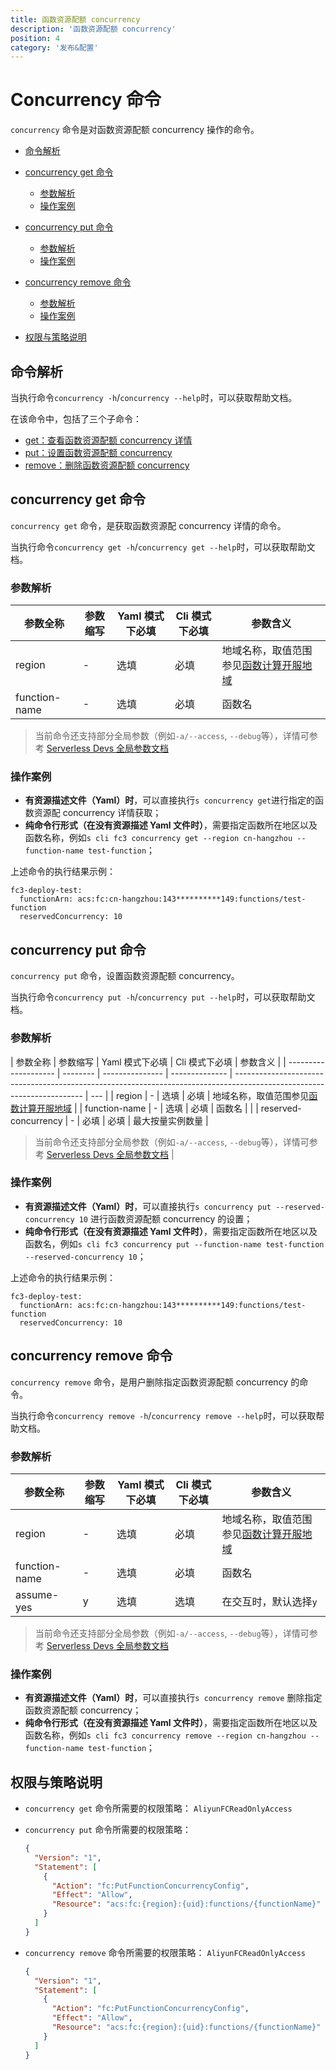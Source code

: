 ```yaml
---
title: 函数资源配额 concurrency
description: '函数资源配额 concurrency'
position: 4
category: '发布&配置'
---
```


# Concurrency 命令

`concurrency` 命令是对函数资源配额 concurrency 操作的命令。

- [命令解析](#命令解析)
- [concurrency get 命令](#concurrency-get-命令)
  - [参数解析](#参数解析)
  - [操作案例](#操作案例)
- [concurrency put 命令](#concurrency-put-命令)
  - [参数解析](#参数解析-1)
  - [操作案例](#操作案例-1)
- [concurrency remove 命令](#concurrency-remove-命令)

  - [参数解析](#参数解析-2)
  - [操作案例](#操作案例-2)

- [权限与策略说明](#权限与策略说明)

## 命令解析

当执行命令`concurrency -h`/`concurrency --help`时，可以获取帮助文档。

在该命令中，包括了三个子命令：

- [get：查看函数资源配额 concurrency 详情](#concurrency-get-命令)
- [put：设置函数资源配额 concurrency](#concurrency-put-命令)
- [remove：删除函数资源配额 concurrency](#concurrency-remove-命令)

## concurrency get 命令

`concurrency get` 命令，是获取函数资源配 concurrency 详情的命令。

当执行命令`concurrency get -h`/`concurrency get --help`时，可以获取帮助文档。

### 参数解析

| 参数全称      | 参数缩写 | Yaml 模式下必填 | Cli 模式下必填 | 参数含义                                                                                                               |
| ------------- | -------- | --------------- | -------------- | ---------------------------------------------------------------------------------------------------------------------- |
| region        | -        | 选填            | 必填           | 地域名称，取值范围参见[函数计算开服地域](https://www.alibabacloud.com/help/zh/fc/product-overview/region-availability) |
| function-name | -        | 选填            | 必填           | 函数名                                                                                                                 |

> 当前命令还支持部分全局参数（例如`-a/--access`, `--debug`等），详情可参考 [Serverless Devs 全局参数文档](https://serverless-devs.com/serverless-devs/command/readme#全局参数)

### 操作案例

- **有资源描述文件（Yaml）时**，可以直接执行`s concurrency get`进行指定的函数资源配 concurrency 详情获取；
- **纯命令行形式（在没有资源描述 Yaml 文件时）**，需要指定函数所在地区以及函数名称，例如`s cli fc3 concurrency get --region cn-hangzhou --function-name test-function`；

上述命令的执行结果示例：

```text
fc3-deploy-test:
  functionArn: acs:fc:cn-hangzhou:143**********149:functions/test-function
  reservedConcurrency: 10
```

## concurrency put 命令

`concurrency put` 命令，设置函数资源配额 concurrency。

当执行命令`concurrency put -h`/`concurrency put --help`时，可以获取帮助文档。

### 参数解析

| 参数全称             | 参数缩写 | Yaml 模式下必填 | Cli 模式下必填 | 参数含义                                                                                                               |
| -------------------- | -------- | --------------- | -------------- | ---------------------------------------------------------------------------------------------------------------------- | --- |
| region               | -        | 选填            | 必填           | 地域名称，取值范围参见[函数计算开服地域](https://www.alibabacloud.com/help/zh/fc/product-overview/region-availability) |
| function-name        | -        | 选填            | 必填           | 函数名                                                                                                                 |     |
| reserved-concurrency | -        | 必填            | 必填           | 最大按量实例数量                                                                                                       |

> 当前命令还支持部分全局参数（例如`-a/--access`, `--debug`等），详情可参考 [Serverless Devs 全局参数文档](https://serverless-devs.com/serverless-devs/command/readme#全局参数) |

### 操作案例

- **有资源描述文件（Yaml）时**，可以直接执行`s concurrency put --reserved-concurrency 10` 进行函数资源配额 concurrency 的设置；
- **纯命令行形式（在没有资源描述 Yaml 文件时）**，需要指定函数所在地区以及函数名，例如`s cli fc3 concurrency put --function-name test-function --reserved-concurrency 10`；

上述命令的执行结果示例：

```text
fc3-deploy-test:
  functionArn: acs:fc:cn-hangzhou:143**********149:functions/test-function
  reservedConcurrency: 10
```

## concurrency remove 命令

`concurrency remove` 命令，是用户删除指定函数资源配额 concurrency 的命令。

当执行命令`concurrency remove -h`/`concurrency remove --help`时，可以获取帮助文档。

### 参数解析

| 参数全称      | 参数缩写 | Yaml 模式下必填 | Cli 模式下必填 | 参数含义                                                                                                               |
| ------------- | -------- | --------------- | -------------- | ---------------------------------------------------------------------------------------------------------------------- |
| region        | -        | 选填            | 必填           | 地域名称，取值范围参见[函数计算开服地域](https://www.alibabacloud.com/help/zh/fc/product-overview/region-availability) |
| function-name | -        | 选填            | 必填           | 函数名                                                                                                                 |
| assume-yes    | y        | 选填            | 选填           | 在交互时，默认选择`y`                                                                                                  |

> 当前命令还支持部分全局参数（例如`-a/--access`, `--debug`等），详情可参考 [Serverless Devs 全局参数文档](https://serverless-devs.com/serverless-devs/command/readme#全局参数)

### 操作案例

- **有资源描述文件（Yaml）时**，可以直接执行`s concurrency remove` 删除指定函数资源配额 concurrency；
- **纯命令行形式（在没有资源描述 Yaml 文件时）**，需要指定函数所在地区以及函数名称，例如`s cli fc3 concurrency remove --region cn-hangzhou --function-name test-function`；

<!-- 上述命令的执行结果示例：

```text
VersionId [1] deleted successfully.
``` -->

## 权限与策略说明

- `concurrency get` 命令所需要的权限策略： `AliyunFCReadOnlyAccess`

- `concurrency put` 命令所需要的权限策略：

  ```json
  {
    "Version": "1",
    "Statement": [
      {
        "Action": "fc:PutFunctionConcurrencyConfig",
        "Effect": "Allow",
        "Resource": "acs:fc:{region}:{uid}:functions/{functionName}"
      }
    ]
  }
  ```

- `concurrency remove` 命令所需要的权限策略：
  `AliyunFCReadOnlyAccess`

  ```json
  {
    "Version": "1",
    "Statement": [
      {
        "Action": "fc:PutFunctionConcurrencyConfig",
        "Effect": "Allow",
        "Resource": "acs:fc:{region}:{uid}:functions/{functionName}"
      }
    ]
  }
  ```
